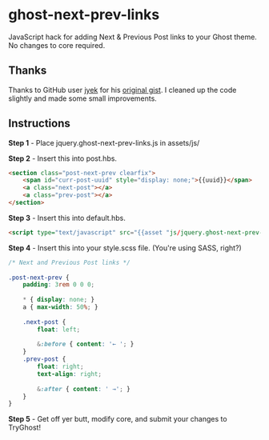 # ghost-next-prev-links
JavaScript hack for adding Next &amp; Previous Post links to your Ghost theme. No changes to core required.

## Thanks

Thanks to GitHub user [jyek](https://gist.github.com/jyek) for his [original gist](https://gist.github.com/jyek/5141bc6166b01419d43f). I cleaned up the code slightly and made some small improvements.

## Instructions

**Step 1** - Place jquery.ghost-next-prev-links.js in assets/js/

**Step 2** - Insert this into post.hbs.

```html
<section class="post-next-prev clearfix">
    <span id="curr-post-uuid" style="display: none;">{{uuid}}</span>
    <a class="next-post"></a>
    <a class="prev-post"></a>
</section>
```

**Step 3** - Insert this into default.hbs.

```html
<script type="text/javascript" src="{{asset "js/jquery.ghost-next-prev-links.js"}}"></script>
```
 
**Step 4** - Insert this into your style.scss file. (You're using SASS, right?)

```scss
/* Next and Previous Post links */
 
.post-next-prev {
    padding: 3rem 0 0 0;
 
    * { display: none; }
    a { max-width: 50%; }
    
    .next-post {
        float: left;
 
        &:before { content: '← '; }
    }
    .prev-post {
        float: right;
        text-align: right;
 
        &:after { content: ' →'; }
    }
}
```

**Step 5** - Get off yer butt, modify core, and submit your changes to TryGhost!

